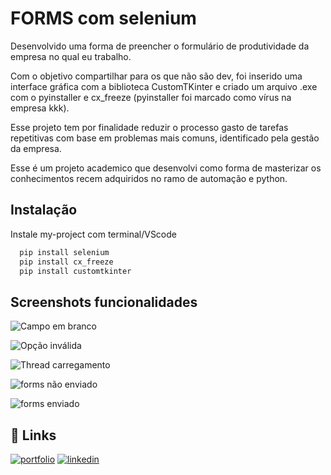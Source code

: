 
# FORMS com selenium

Desenvolvido uma forma de preencher o formulário de produtividade da empresa no qual eu trabalho.

Com o objetivo compartilhar para os que não são dev, foi inserido uma interface gráfica com a biblioteca CustomTKinter e criado um arquivo .exe com o pyinstaller e cx_freeze (pyinstaller foi marcado como vírus na empresa kkk).

Esse projeto tem por finalidade reduzir o processo gasto de tarefas repetitivas com base em problemas mais comuns, identificado pela gestão da empresa.

Esse é um projeto academico que desenvolvi como forma de masterizar os conhecimentos recem adquiridos no ramo de automação e python.




## Instalação

Instale my-project com terminal/VScode

```bash
  pip install selenium
  pip install cx_freeze
  pip install customtkinter
```
    
## Screenshots funcionalidades

![Campo em branco](https://github.com/irlan24/automacoes_WEB/blob/master/aut_display/funcionamento_img/campo_em_branco.png)

![Opção inválida](https://github.com/irlan24/automacoes_WEB/blob/master/aut_display/funcionamento_img/opcao_invalida.png)

![Thread carregamento](https://github.com/irlan24/automacoes_WEB/blob/master/aut_display/funcionamento_img/thread_carregamento.png)

![forms não enviado](https://github.com/irlan24/automacoes_WEB/blob/master/aut_display/funcionamento_img/forms_nao_enviado.png)

![forms enviado](https://github.com/irlan24/automacoes_WEB/blob/master/aut_display/funcionamento_img/forms_enviado.png)


## 🔗 Links
[![portfolio](https://img.shields.io/badge/my_portfolio-000?style=for-the-badge&logo=ko-fi&logoColor=white)](https://github.com/irlan24?tab=repositories)
[![linkedin](https://img.shields.io/badge/linkedin-0A66C2?style=for-the-badge&logo=linkedin&logoColor=white)](https://www.linkedin.com/in/irlan24/)



